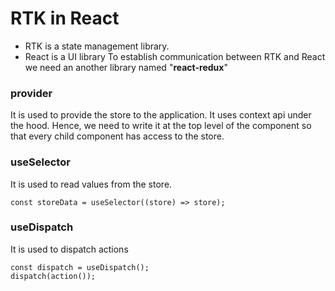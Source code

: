 # RTK in React
 - RTK is a state management library.
 - React is a UI library
To establish communication between RTK and React we need an another library named "**react-redux**"
### provider
It is used to provide the store to the application. It uses context api under the hood. Hence, we need to write it at the top level of the component so that every child component has access to the store.
### useSelector
It is used to read values from the store.

    const storeData = useSelector((store) => store);
### useDispatch
It is used to dispatch actions

    const dispatch = useDispatch();
    dispatch(action());
